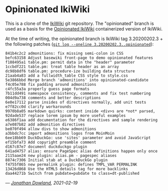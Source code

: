 Opinionated IkiWiki
===================

This is a clone of the [IkiWiki](https://ikiwiki.info) git repository. The
"opinionated" branch is used as a basis for the [Opinionated
IkiWiki](https://github.com/jmtd/opinionated-ikiwiki) containerized version of
IkiWiki.

At the time of writing, the opinionated branch is IkiWiki tag
3.20200202.3 + the following patches
([`git log --oneline 3.20200202.3..opinionated`](https://github.com/jmtd/ikiwiki/compare/3.20200202.3...jmtd:opinionated?expand=1)):

```
841b4c2c2 admonitions: fix missing semi-colon in CSS
befc63158 Adjust basewiki front-page to demo opinionated features
f108495a1 table.pm: permit data in the "header" parameter
1ccbdf221 table.pm: treat table header as an array
dc98b8df6 table.pm: procedure-ize building data structure
21aab4a83 add a fullwidth_table CSS style to style.css
5e3866bbd Merge branch 'admonitions' into opinionated-candidate
f4c05e788 fix padding around admonitions
c4fc55a3a properly guess page formats
7b11dd491 namespace consistency, comments and fix test numbering
004d9a738 comments and better descriptions
6e0e17112 parse insides of directives normally, add unit tests
e7f82cc0d clarify workarounds
9970b8a05 markdown quirks: content inside <div>s are *not* parsed,
92dade537 replace lorem ipsum by more useful examples
e6386f1aa add documentation for the directives and sample rendering
a7e087b82 add admonition directives
be070f494 allow divs to show admonitions
a3bbdc7cc import admonitions logos from MoinMoin
6ee18bb69 DuckDuckGo: use 'sites' parameter and avoid JavaScript
ef15bfa73 Add copyright preamble comment
d167c87e7 document duckduckgo plugin
641ad4757 alias: ensure PageSpec alias definitions happen only once
2115aae24 new plugin: alias.pm - pagespec aliases
8874c7306 Initial stab at a DuckDuckGo plugin
f4755f865 new permalink plugin: defines TMPL_VAR PERMALINK
13426d868 Use the HTML5 details tag for more backlinks
daa44271b Switch from pubdate=pubdate to class=dt-published
```

 *— [Jonathan Dowland](https://jmtd.net), 2021-02-19*
